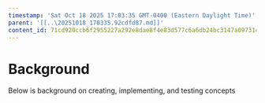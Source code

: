 ```yaml
---
timestamp: 'Sat Oct 18 2025 17:03:35 GMT-0400 (Eastern Daylight Time)'
parent: '[[..\20251018_170335.92cdfd87.md]]'
content_id: 71cd920ccb6f2955227a292e8dae8f4e83d577c6a6db24bc3147a09731c0b02d
---
```


# Background

Below is background on creating, implementing, and testing concepts
